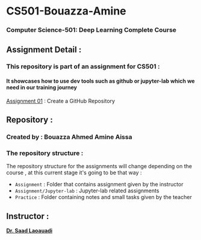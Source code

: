 # CS501-Bouazza-Amine
**<h3>Computer Science-501: Deep Learning Complete Course</h3>**

## Assignment Detail : 
<h3>This repository is part of an assignment for CS501 : </h3>

**<h4>It showcases how to use dev tools such as github or jupyter-lab which we need in our training journey</h4>**

[Assignment 01](https://github.com/dr-saad-la/CS501-Deep-Learning-Complete-Course) : Create a GitHub Repository

## Repository :

**<h3>Created by : Bouazza Ahmed Amine Aissa</h3>**

### The repository structure :

The repository structure for the assignments will change depending on the course , at this current stage it's going to be that way : 

- `Assignment`
  : Folder that contains assignment given by the instructor
- `Assignment/Jupyter-lab`
  : Jupyter-lab related assignments
- `Practice`
  : Folder containing notes and small tasks given by the teacher

## Instructor :
**[Dr. Saad Laoauadi](https://github.com/dr-saad-la)**
